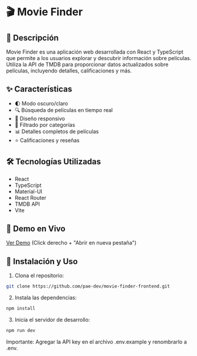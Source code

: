 # 🎬 Movie Finder

## 📝 Descripción
Movie Finder es una aplicación web desarrollada con React y TypeScript que permite a los usuarios explorar y descubrir información sobre películas. Utiliza la API de TMDB para proporcionar datos actualizados sobre películas, incluyendo detalles, calificaciones y más.

## ✨ Características
- 🌓 Modo oscuro/claro
- 🔍 Búsqueda de películas en tiempo real
- 📱 Diseño responsivo
- 🎯 Filtrado por categorías
- 📊 Detalles completos de películas
- ⭐ Calificaciones y reseñas

## 🛠 Tecnologías Utilizadas
- React
- TypeScript
- Material-UI
- React Router
- TMDB API
- Vite

## 🔴 Demo en Vivo
[Ver Demo](https://moviefinder-react-typescript-pae.netlify.app/) (Click derecho + "Abrir en nueva pestaña")

## 🚀 Instalación y Uso

1. Clona el repositorio:
```bash 
git clone https://github.com/pae-dev/movie-finder-frontend.git
```

2. Instala las dependencias:
```bash
npm install
```

3. Inicia el servidor de desarrollo:
```bash
npm run dev
```
Importante:
Agregar la API key en el archivo .env.example y renombrarlo a .env.


